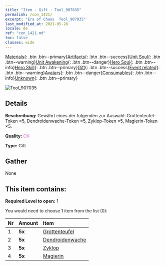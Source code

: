 ```yaml
---
title: "Item - Gift - Tool_907035"
permalink: /con_1421/
excerpt: "Era of Chaos  Tool_907035"
last_modified_at: 2021-05-28
locale: de
ref: "con_1421.md"
toc: false
classes: wide
---
```

 [Materials](/ItemsDE/){: .btn .btn--primary}[Artifacts](/ItemsDE/Artifacts/){: .btn .btn--success}[Unit Soul](/ItemsDE/UnitSoul/){: .btn .btn--warning}[Unit Awakening](/ItemsDE/UnitAwakening/){: .btn .btn--danger}[Hero Soul](/ItemsDE/HeroSoul/){: .btn .btn--info}[Hero Skill](/ItemsDE/HeroSkill/){: .btn .btn--primary}[Gift](/ItemsDE/Gift/){: .btn .btn--success}[Event related](/ItemsDE/Events/){: .btn .btn--warning}[Avatars](/ItemsDE/Avatars/){: .btn .btn--danger}[Consumables](/ItemsDE/Consumables/){: .btn .btn--info}[Unknown](/ItemsDE/Unknown/){: .btn .btn--primary}

 ![Tool_907035](/images/t/i_907035.png)

## Details
 **Beschreibung:** Gewährt eines der folgenden zur Auswahl: Grottenteufel-Token ×5, Dendroidenwache-Token ×5, Zyklop-Token ×5, Magierin-Token ×5.

 **Quality:** <span style="color: #DA70D6">OK</span>

 **Type:** Gift

## Gather

  None

## This item contains:

 **Required Level to open:** 1

 You would need to choose 1 item from the list (0):

  | Nr | Amount |     Item    |
  |:---|:-------|:------------|
  | 1 |  **5x** | [Grottenteufel](/ItemsDE/unt_230/) |  | 
  | 2 |  **5x** | [Dendroidenwache](/ItemsDE/unt_203/) |  | 
  | 3 |  **5x** | [Zyklop](/ItemsDE/unt_222/) |  | 
  | 4 |  **5x** | [Magierin](/ItemsDE/unt_238/) |  | 
